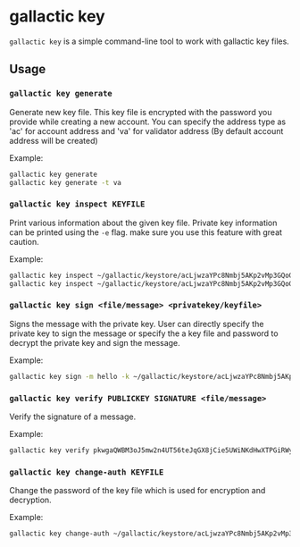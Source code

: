# gallactic key

`gallactic key` is a simple command-line tool to work with gallactic key files.

## Usage

### `gallactic key generate`

Generate new key file. This key file is encrypted with the password you provide while creating a new account.
You can specify the address type as 'ac' for account address and 'va' for validator address (By default account address will be created)

Example:

```bash
gallactic key generate
gallactic key generate -t va
```

### `gallactic key inspect KEYFILE`

Print various information about the given key file.
Private key information can be printed using the `-e` flag. make sure you use this feature with great caution.

Example:

```bash
gallactic key inspect ~/gallactic/keystore/acLjwzaYPc8Nmbj5AKp2vMp3GQoGfHg1t3A.json
gallactic key inspect ~/gallactic/keystore/acLjwzaYPc8Nmbj5AKp2vMp3GQoGfHg1t3A.json -e
```

### `gallactic key sign <file/message> <privatekey/keyfile>`

Signs the message with the private key. User can directly specify the private key to sign the message or specify the a key file and password to decrypt the private key and sign the message.

Example:

```bash
gallactic key sign -m hello -k ~/gallactic/keystore/acLjwzaYPc8Nmbj5AKp2vMp3GQoGfHg1t3A.json
```

### `gallactic key verify PUBLICKEY SIGNATURE <file/message>`

Verify the signature of a message.

Example:

```bash
gallactic key verify pkwgaQWBM3oJ5mw2n4UT56teJqGX8jCie5UWiNKdHwXTPGiRWy3 94f32a20f649215d0f983ae1f6a6bde1cd49180bf24261385936e82c5fa54e830a489b80d718b1d470b19e35376b39286ccb72f8f8746fe7d728398951a8750a -m hello
```

### `gallactic key change-auth KEYFILE`

Change the password of the key file which is used for encryption and decryption.

Example:

```bash
gallactic key change-auth ~/gallactic/keystore/acLjwzaYPc8Nmbj5AKp2vMp3GQoGfHg1t3A.json
```
